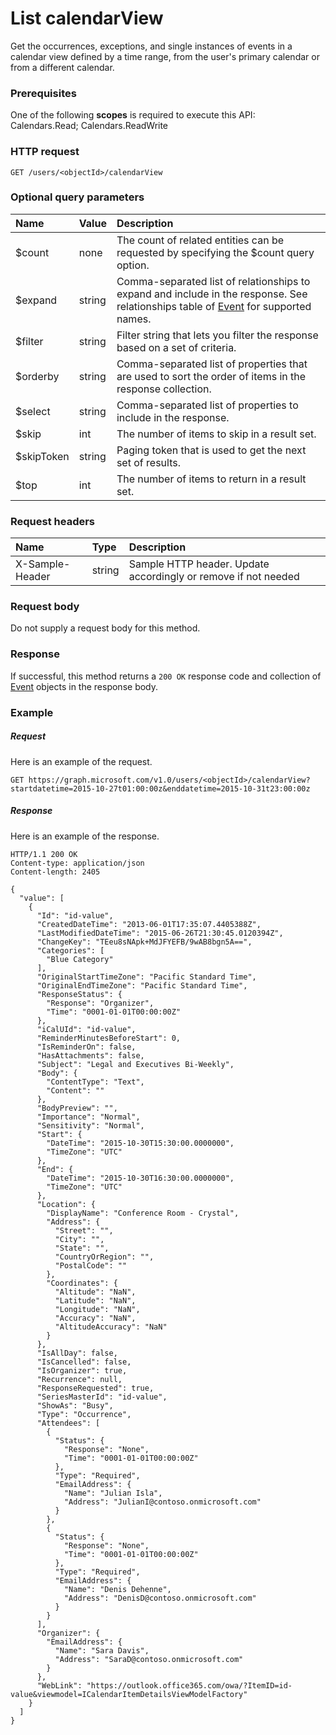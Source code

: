 # List calendarView

Get the occurrences, exceptions, and single instances of events in a calendar view defined by a time range, from the user's primary calendar or from a different calendar.
### Prerequisites
One of the following **scopes** is required to execute this API: 
Calendars.Read; Calendars.ReadWrite
### HTTP request
<!-- { "blockType": "ignored" } -->
```http
GET /users/<objectId>/calendarView

```
### Optional query parameters
|Name|Value|Description|
|:---------------|:--------|:-------|
|$count|none|The count of related entities can be requested by specifying the $count query option.|
|$expand|string|Comma-separated list of relationships to expand and include in the response. See relationships table of [Event](../resources/event.md) for supported names. |
|$filter|string|Filter string that lets you filter the response based on a set of criteria.|
|$orderby|string|Comma-separated list of properties that are used to sort the order of items in the response collection.|
|$select|string|Comma-separated list of properties to include in the response.|
|$skip|int|The number of items to skip in a result set.|
|$skipToken|string|Paging token that is used to get the next set of results.|
|$top|int|The number of items to return in a result set.|

### Request headers
| Name       | Type | Description|
|:-----------|:------|:----------|
| X-Sample-Header  | string  | Sample HTTP header. Update accordingly or remove if not needed|

### Request body
Do not supply a request body for this method.
### Response
If successful, this method returns a `200 OK` response code and collection of [Event](../resources/event.md) objects in the response body.
### Example
##### Request
Here is an example of the request.
<!-- {
  "blockType": "request",
  "name": "get_calendarview"
}-->
```http
GET https://graph.microsoft.com/v1.0/users/<objectId>/calendarView?startdatetime=2015-10-27t01:00:00z&enddatetime=2015-10-31t23:00:00z
```
##### Response
Here is an example of the response.
<!-- {
  "blockType": "response",
  "truncated": false,
  "@odata.type": "microsoft.graph.event",
  "isCollection": true
} -->
```http
HTTP/1.1 200 OK
Content-type: application/json
Content-length: 2405

{
  "value": [
    {
      "Id": "id-value",
      "CreatedDateTime": "2013-06-01T17:35:07.4405388Z",
      "LastModifiedDateTime": "2015-06-26T21:30:45.0120394Z",
      "ChangeKey": "TEeu8sNApk+MdJFYEFB/9wAB8bgn5A==",
      "Categories": [
        "Blue Category"
      ],
      "OriginalStartTimeZone": "Pacific Standard Time",
      "OriginalEndTimeZone": "Pacific Standard Time",
      "ResponseStatus": {
        "Response": "Organizer",
        "Time": "0001-01-01T00:00:00Z"
      },
      "iCalUId": "id-value",
      "ReminderMinutesBeforeStart": 0,
      "IsReminderOn": false,
      "HasAttachments": false,
      "Subject": "Legal and Executives Bi-Weekly",
      "Body": {
        "ContentType": "Text",
        "Content": ""
      },
      "BodyPreview": "",
      "Importance": "Normal",
      "Sensitivity": "Normal",
      "Start": {
        "DateTime": "2015-10-30T15:30:00.0000000",
        "TimeZone": "UTC"
      },
      "End": {
        "DateTime": "2015-10-30T16:30:00.0000000",
        "TimeZone": "UTC"
      },
      "Location": {
        "DisplayName": "Conference Room - Crystal",
        "Address": {
          "Street": "",
          "City": "",
          "State": "",
          "CountryOrRegion": "",
          "PostalCode": ""
        },
        "Coordinates": {
          "Altitude": "NaN",
          "Latitude": "NaN",
          "Longitude": "NaN",
          "Accuracy": "NaN",
          "AltitudeAccuracy": "NaN"
        }
      },
      "IsAllDay": false,
      "IsCancelled": false,
      "IsOrganizer": true,
      "Recurrence": null,
      "ResponseRequested": true,
      "SeriesMasterId": "id-value",
      "ShowAs": "Busy",
      "Type": "Occurrence",
      "Attendees": [
        {
          "Status": {
            "Response": "None",
            "Time": "0001-01-01T00:00:00Z"
          },
          "Type": "Required",
          "EmailAddress": {
            "Name": "Julian Isla",
            "Address": "JulianI@contoso.onmicrosoft.com"
          }
        },
        {
          "Status": {
            "Response": "None",
            "Time": "0001-01-01T00:00:00Z"
          },
          "Type": "Required",
          "EmailAddress": {
            "Name": "Denis Dehenne",
            "Address": "DenisD@contoso.onmicrosoft.com"
          }
        }
      ],
      "Organizer": {
        "EmailAddress": {
          "Name": "Sara Davis",
          "Address": "SaraD@contoso.onmicrosoft.com"
        }
      },
      "WebLink": "https://outlook.office365.com/owa/?ItemID=id-value&viewmodel=ICalendarItemDetailsViewModelFactory"
    }
  ]
}
```

<!-- uuid: 8fcb5dbc-d5aa-4681-8e31-b001d5168d79
2015-10-25 14:57:30 UTC -->
<!-- {
  "type": "#page.annotation",
  "description": "List calendarView",
  "keywords": "",
  "section": "documentation",
  "tocPath": ""
}-->